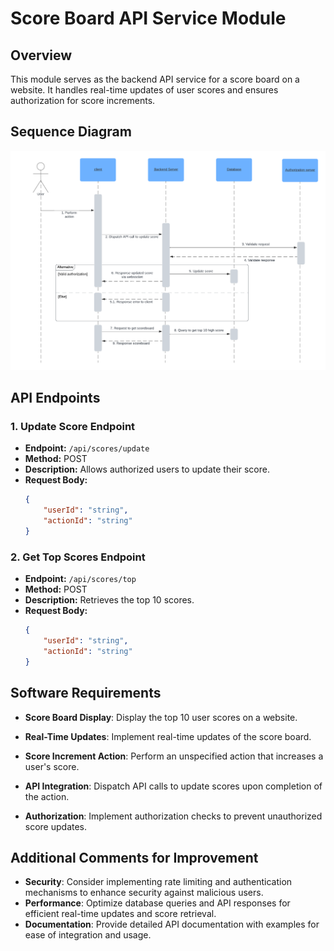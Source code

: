 # Score Board API Service Module

## Overview

This module serves as the backend API service for a score board on a website. It handles real-time updates of user scores and ensures authorization for score increments.

## Sequence Diagram

![Sequence Diagram](./Sequence%20diagram.png)

## API Endpoints

### 1. Update Score Endpoint

- **Endpoint:** `/api/scores/update`
- **Method:** POST
- **Description:** Allows authorized users to update their score.
- **Request Body:**
    ```json
    {
        "userId": "string",
        "actionId": "string"
    }

### 2. Get Top Scores Endpoint

- **Endpoint:** `/api/scores/top`
- **Method:** POST
- **Description:** Retrieves the top 10 scores.
- **Request Body:**
    ```json
    {
        "userId": "string",
        "actionId": "string"
    }

## Software Requirements

- **Score Board Display**: Display the top 10 user scores on a website.

- **Real-Time Updates**: Implement real-time updates of the score board.

- **Score Increment Action**: Perform an unspecified action that increases a user's score.

- **API Integration**: Dispatch API calls to update scores upon completion of the action.

- **Authorization**: Implement authorization checks to prevent unauthorized score updates.


## Additional Comments for Improvement

- **Security**: Consider implementing rate limiting and authentication mechanisms to enhance security against malicious users.
- **Performance**: Optimize database queries and API responses for efficient real-time updates and score retrieval.
- **Documentation**: Provide detailed API documentation with examples for ease of integration and usage.